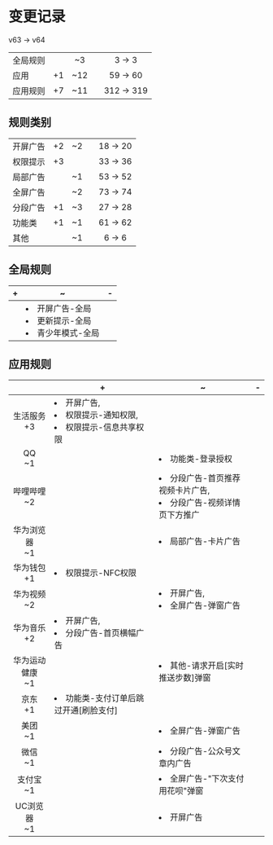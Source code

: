 # 变更记录

v63 -> v64

||||||
|-|:-:|:-:|:-:|:-:|
|全局规则||~3||3 -> 3|
|应用|+1|~12||59 -> 60|
|应用规则|+7|~11||312 -> 319|

## 规则类别

||||||
|-|:-:|:-:|:-:|:-:|
|开屏广告|+2|~2||18 -> 20|
|权限提示|+3|||33 -> 36|
|局部广告||~1||53 -> 52|
|全屏广告||~2||73 -> 74|
|分段广告|+1|~3||27 -> 28|
|功能类|+1|~1||61 -> 62|
|其他||~1||6 -> 6|

## 全局规则

|+|~|-|
|-|-|-|
||<li>开屏广告-全局<li>更新提示-全局<li>青少年模式-全局||

## 应用规则

||+|~|-|
|:-:|-|-|-|
|生活服务<br>+3|<li>开屏广告,<li>权限提示-通知权限,<li>权限提示-信息共享权限|||
|QQ<br>~1||<li>功能类-登录授权||
|哔哩哔哩<br>~2||<li>分段广告-首页推荐视频卡片广告,<li>分段广告-视频详情页下方推广||
|华为浏览器<br>~1||<li>局部广告-卡片广告||
|华为钱包<br>+1|<li>权限提示-NFC权限|||
|华为视频<br>~2||<li>开屏广告,<li>全屏广告-弹窗广告||
|华为音乐<br>+2|<li>开屏广告,<li>分段广告-首页横幅广告|||
|华为运动健康<br>~1||<li>其他-请求开启[实时推送步数]弹窗||
|京东<br>+1|<li>功能类-支付订单后跳过开通[刷脸支付]|||
|美团<br>~1||<li>全屏广告-弹窗广告||
|微信<br>~1||<li>分段广告-公众号文章内广告||
|支付宝<br>~1||<li>全屏广告-"下次支付用花呗"弹窗||
|UC浏览器<br>~1||<li>开屏广告||
